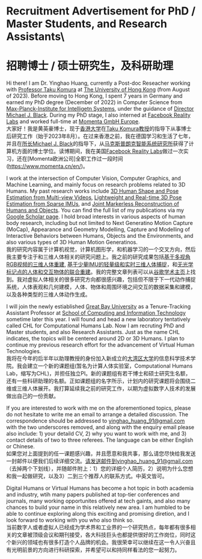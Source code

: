 # Recruitment Advertisement for PhD / Master Students, and Research Assistants\
# 招聘博士 / 硕士研究生，及科研助理

Hi there! I am Dr. Yinghao Huang, currently a Post-doc Reseacher working with [Professor Taku Komura](https://i.cs.hku.hk/~taku/) at [The University of Hong Kong](https://www.hku.hk/) (from August of 2023). Before moving to Hong Kong, I spent 7 years in Germany and earned my PhD degree (December of 2022) in Computer Science from [Max-Planck-Institute for Intelligetn Systems](https://is.mpg.de/), under the guidance of [Director Michael J. Black](https://ps.is.mpg.de/person/black). During my PhD stage, I also interned at [Facebook Reality Labs](https://about.meta.com/realitylabs/) and worked full-time at [Momenta GmbH Europe](https://www.momenta.cn/en/).\
大家好！我是黄英豪博士，现于[香港大学](https://www.hku.hk/)在[Taku Komura教授](https://i.cs.hku.hk/~taku/)的指导下从事博士后研究工作（始于2023年8月）。在过来香港之前，我在德国学习和生活了七年，并且在[所长Michael J. Black](https://ps.is.mpg.de/person/black)的指导下，从[马克斯普朗克智能系统研究所](https://is.mpg.de/)获得了计算机方面的博士学位。读博期间，我在美国[Facebook Reality Labs](https://about.meta.com/realitylabs/)做过一次实习，还在[Momenta欧洲公司]全职工作过一段时间(https://www.momenta.cn/en/)。

I work at the intersection of Computer Vision, Computer Graphics, and Machine Learning, and mainly focus on research problems related to 3D Humans. My past research works include [3D Human Shape and Pose Estimation from Multi-view Videos](https://ps.is.mpg.de/publications/muvs-3dv-2017), [Lightweight and Real-time 3D Pose Estimation from Sparse IMUs](https://dip.is.tue.mpg.de/), and [Joint Markerless Reconstruction of Humans and Objects](https://intercap.is.tue.mpg.de/). You can find the full list of my publications via my [Google Scholar page](https://scholar.google.com/citations?user=C3KJzwEAAAAJ). I hold broad interests in various aspects of human body research, including but not limited to Next Generatino Motion Capture (MoCap), Appearance and Geometry Modelling, Capture and Modelling of Interactive Behaviors between Humans, Objects and the Environments, and also various types of 3D Human Motion Generatinos.\
我的研究内容属于计算机视觉，计算机图形学，和机器学习的一个交叉方向，然后我主要专注于和三维人体相关的研究问题上。我之前的研究成果包括[基于多视角RGB视频的三维人体重建](https://ps.is.mpg.de/publications/muvs-3dv-2017), [基于少量IMU的轻量级和实时三维人体捕捉](https://dip.is.tue.mpg.de/)，和[无光学标记点的人体和交互物体的联合重建](https://intercap.is.tue.mpg.de/)。我的完整文章列表可以从[谷歌学术主页](https://scholar.google.com/citations?user=C3KJzwEAAAAJ)上找到。我对虚拟人体相关的很多研究方向都很感兴趣，包括但不限于下一代动作捕捉系统，人体表观和几何建模，人体、物体和周围环境之间交互的数据采集和建模，以及各种类型的三维人体动作生成。

I will join the newly estiablished [Great Bay University](https://www.gbu.edu.cn/?lang=en) as a Tenure-Tracking Assistant Professor at [School of Computing and Information Technology](https://www.gbu.edu.cn/menu/177) sometime later this year. I will found and head a new laboratory tentatively called CHL for Computational Humans Lab. Now I am recruting PhD and Master students, and also Research Assistants. Just as the name CHL indicates, the topics will be centered around 2D or 3D Humans. I plan to continue my previous research effort for the advancement of Virtual Human Technologies.\
我将在今年的后半年以助理教授的身份加入新成立的[大湾区大学](https://www.gbu.edu.cn/?lang=en)的信息科学技术学院。我会建立一个新的课题组(暂名为计算人体实验室，Computational Humans Lab，缩写为CHL)，并担任独立PI。新的课题组有若干博士和硕士研究生名额，还有一些科研助理的名额。正如课题组的名字所示，计划内的研究课题将会围绕二维或三维人体展开。我打算延续我之前的研究工作，以期为虚拟数字人技术的发展做出自己的一份贡献。

If you are interested to work with me on the aforementioned topics, please do not hesitate to write me an email to arrange a detailed discussion. The correspondence should be addressed to yinghao_huang_91@gmail.com with the two underscores removed, and along with the enquiry email please also include: 1) your detaild CV, 2) why you want to work with me, and 3) contact details of two to three referees. The language can be either English or Chinese.\
如果您对上面提到的任一课题感兴趣，并且愿意和我共事，那么请您尽快给我发送一封邮件以便我们后续详细交流。请发送邮件到yinghao_huang_91@gmail.com（去掉两个下划线），并随邮件附上：1）您的详细个人简历，2）说明为什么您想和我一起做研究，以及3）二到三个推荐人的联系方式。中英文皆可。

Digital Humans or Virtual Humans has become a hot topic in both academia and industry, wtih many papers published at top-tier conferences and journals, many working opportunites offered at tech gaints, and also many chances to build your name in this relatively new area. I am humbled to be able to continue exploring along this exciting and promising diretion, and I look forward to working with you who also think so.\
当前数字人或者虚拟人已经成为学术界和工业界的一个研究热点，每年都有很多相关的文章被顶级会议和期刊接受，各大科技巨头也都提供很好的工作岗位，同时这个新兴的领域也有很多打造个人品牌的机会。我很荣幸可以继续在这一令人兴奋且有光明前景的方向进行科研探索，并希望可以和持同样看法的您一起努力。
